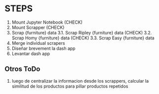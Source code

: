# STEPS
1. Mount Jupyter Notebook (CHECK)
2. Mount Scrapper (CHECK)
3. Scrap {furniture} data
3.1. Scrap Ripley {furniture} data (CHECK)
3.2. Scrap Homy {furniture} data (CHECK)
3.3. Scrap Easy {furniture} data
4. Merge individual scrapers
5. Diseñar brevement la dash app
6. Levantar dash app

## Otros ToDo
1. luego de centralizar la informacion desde los scrappers, calcular la similitud de los productos para pillar productos repetidos